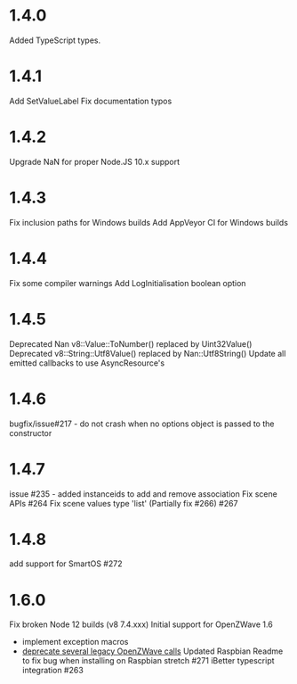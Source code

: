 # 1.4.0

Added TypeScript types.

# 1.4.1
Add SetValueLabel
Fix documentation typos

# 1.4.2
Upgrade NaN for proper Node.JS 10.x support

# 1.4.3
Fix inclusion paths for Windows builds
Add AppVeyor CI for Windows builds

# 1.4.4
Fix some compiler warnings
Add LogInitialisation boolean option

# 1.4.5
Deprecated Nan v8::Value::ToNumber() replaced by Uint32Value()
Deprecated v8::String::Utf8Value() replaced by Nan::Utf8String()
Update all emitted callbacks to use AsyncResource's

# 1.4.6 
bugfix/issue#217 - do not crash when no options object is passed to the constructor

# 1.4.7
issue #235 - added instanceids to add and remove association
Fix scene APIs #264
Fix scene values type 'list' (Partially fix #266) #267 

# 1.4.8
add support for SmartOS #272

# 1.6.0
Fix broken Node 12 builds (v8 7.4.xxx)
Initial support for OpenZWave 1.6
  - implement exception macros
  - [deprecate several legacy OpenZWave calls](https://github.com/OpenZWave/open-zwave/wiki/OpenZWave-1.6-Release-Notes#deprecated-featuresmethods)
Updated Raspbian Readme to fix bug when installing on Raspbian stretch #271
iBetter typescript integration #263
